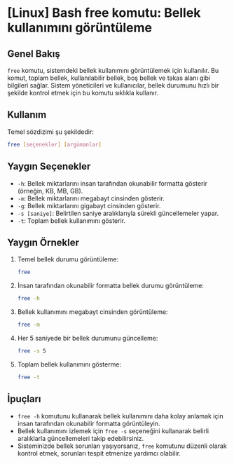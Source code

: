 # [Linux] Bash free komutu: Bellek kullanımını görüntüleme

## Genel Bakış
`free` komutu, sistemdeki bellek kullanımını görüntülemek için kullanılır. Bu komut, toplam bellek, kullanılabilir bellek, boş bellek ve takas alanı gibi bilgileri sağlar. Sistem yöneticileri ve kullanıcılar, bellek durumunu hızlı bir şekilde kontrol etmek için bu komutu sıklıkla kullanır.

## Kullanım
Temel sözdizimi şu şekildedir:
```bash
free [seçenekler] [argümanlar]
```

## Yaygın Seçenekler
- `-h`: Bellek miktarlarını insan tarafından okunabilir formatta gösterir (örneğin, KB, MB, GB).
- `-m`: Bellek miktarlarını megabayt cinsinden gösterir.
- `-g`: Bellek miktarlarını gigabayt cinsinden gösterir.
- `-s [saniye]`: Belirtilen saniye aralıklarıyla sürekli güncellemeler yapar.
- `-t`: Toplam bellek kullanımını gösterir.

## Yaygın Örnekler
1. Temel bellek durumu görüntüleme:
   ```bash
   free
   ```

2. İnsan tarafından okunabilir formatta bellek durumu görüntüleme:
   ```bash
   free -h
   ```

3. Bellek kullanımını megabayt cinsinden görüntüleme:
   ```bash
   free -m
   ```

4. Her 5 saniyede bir bellek durumunu güncelleme:
   ```bash
   free -s 5
   ```

5. Toplam bellek kullanımını gösterme:
   ```bash
   free -t
   ```

## İpuçları
- `free -h` komutunu kullanarak bellek kullanımını daha kolay anlamak için insan tarafından okunabilir formatta görüntüleyin.
- Bellek kullanımını izlemek için `free -s` seçeneğini kullanarak belirli aralıklarla güncellemeleri takip edebilirsiniz.
- Sisteminizde bellek sorunları yaşıyorsanız, `free` komutunu düzenli olarak kontrol etmek, sorunları tespit etmenize yardımcı olabilir.